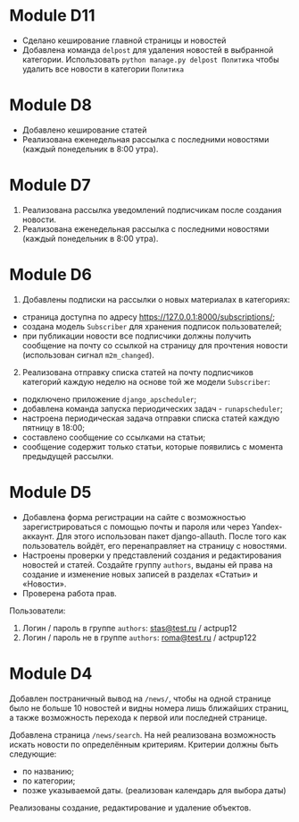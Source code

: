 # Module D11 
* Сделано кеширование главной страницы и новостей
* Добавлена команда `delpost` для удаления новостей в выбранной категории. Использовать `python manage.py delpost Политика`
  чтобы удалить все новости в категории `Политика`

# Module D8
* Добавлено кеширование статей
* Реализована еженедельная рассылка с последними новостями (каждый понедельник в 8:00 утра).

# Module D7
1. Реализована рассылка уведомлений подписчикам после создания новости.
2. Реализована еженедельная рассылка с последними новостями (каждый понедельник в 8:00 утра).


# Module D6
1. Добавлены подписки на рассылки о новых материалах в категориях:
* страница доступна по адресу https://127.0.0.1:8000/subscriptions/;
* создана модель `Subscriber` для хранения подписок пользователей;
* при публикации новости все подписчики должны получить сообщение на почту со ссылкой на страницу для прочтения новости (использован сигнал `m2m_changed`).
2. Реализована отправку списка статей на почту подписчиков категорий каждую неделю на основе той же модели `Subscriber`:
* подключено приложение `django_apscheduler`;
* добавлена команда запуска периодических задач - `runapscheduler`;
* настроена периодическая задача отправки списка статей каждую пятницу в 18:00;
* составлено сообщение со ссылками на статьи;
* сообщение содержит только статьи, которые появились с момента предыдущей рассылки.



# Module D5
* Добавлена форма регистрации на сайте с возможностью зарегистрироваться с помощью почты и пароля или через Yandex-аккаунт. Для этого использован пакет django-allauth. После того как пользователь войдёт, его перенаправляет на страницу с новостями.
* Настроены проверки у представлений создания и редактирования новостей и статей. Создайте группу `authors`, выданы ей права на создание и изменение новых записей в разделах «Статьи» и «Новости».
* Проверена работа прав.

Пользователи:
1. Логин / пароль в группе `authors`: stas@test.ru / actpup12
2. Логин / пароль не в группе `authors`: roma@test.ru / actpup122


# Module D4
Добавлен постраничный вывод на `/news/`, чтобы на одной странице было не больше 10 новостей и видны номера лишь ближайших страниц, а также возможность перехода к первой или последней странице.

Добавлена страница `/news/search`. На ней реализована возможность искать новости по определённым критериям. Критерии должны быть следующие:
* по названию;
* по категории;
* позже указываемой даты. (реализован календарь для выбора даты)

Реализованы создание, редактирование и удаление объектов.
